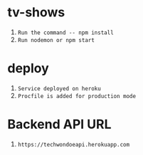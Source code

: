 # tv-shows

1) `Run the command -- npm install`
2) `Run nodemon or npm start`
 
# deploy

1) `Service deployed on heroku`
2) `Procfile is added for production mode`

# Backend API URL

1) `https://techwondoeapi.herokuapp.com`